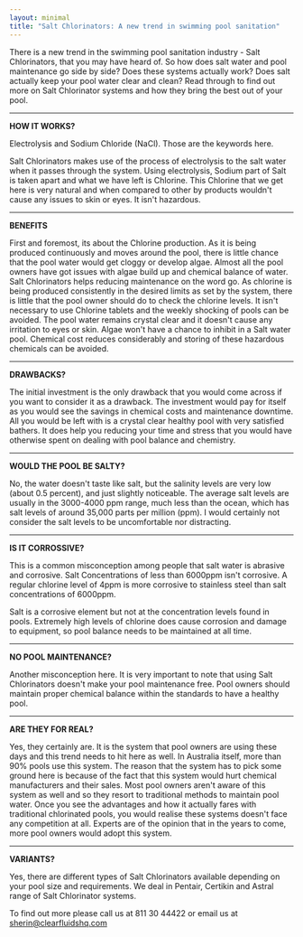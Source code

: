 ```yaml
---
layout: minimal
title: "Salt Chlorinators: A new trend in swimming pool sanitation"
---
```


There is a new trend in the swimming pool sanitation industry - Salt
Chlorinators, that you may have heard of. So how does salt water and pool
maintenance go side by side? Does these systems actually work? Does salt
actually keep your pool water clear and clean? Read through to find out
more on Salt Chlorinator systems and how they bring the best out of your
pool.


----------


**HOW IT WORKS?**

Electrolysis and Sodium Chloride (NaCl). Those are the keywords here.

Salt Chlorinators makes use of the process of electrolysis to the salt
water when it passes through the system.  Using electrolysis, Sodium part
of Salt is taken apart and what we have left is Chlorine. This Chlorine
that we get here is very natural and when compared to other by products
wouldn't cause any issues to skin or eyes. It isn't hazardous.


----------


**BENEFITS**

First and foremost, its about the Chlorine production. As it is being
produced continuously and moves around the pool, there is little chance
that the pool water would get cloggy or develop algae.
Almost all the pool owners have got issues with algae build up and chemical
balance of water. Salt Chlorinators helps reducing maintenance on the word
go. As chlorine is being produced consistently in the desired limits as set
by the system, there is little that the pool owner should do to check the
chlorine levels. It isn't necessary to use Chlorine tablets and the weekly
shocking of pools can be avoided.
The pool water remains crystal clear and it doesn't cause any irritation to
eyes or skin. Algae won't have a chance to inhibit in a Salt water pool.
Chemical cost reduces considerably and storing of these hazardous chemicals
can be avoided.


----------


**DRAWBACKS?**

The initial investment is the only drawback that you would come across if
you want to consider it as a drawback. The investment would pay for itself
as you would see the savings in chemical costs and maintenance downtime.
All you would be left with is a crystal clear healthy pool with very
satisfied bathers. It does help you reducing your time and stress that you
would have otherwise spent on dealing with pool balance and chemistry.



----------


**WOULD THE POOL BE SALTY?**

No, the water doesn't taste like salt, but the salinity levels are very low
(about 0.5 percent), and just slightly noticeable. The average salt levels
are usually in the 3000-4000 ppm range, much less than the ocean, which has
salt levels of around 35,000 parts per million (ppm). I would certainly not
consider the salt levels to be uncomfortable nor distracting.


----------

**IS IT CORROSSIVE?**

This is a common misconception among people that salt water is abrasive and
corrosive. Salt Concentrations of less than 6000ppm isn't corrosive. A
regular chlorine level of 4ppm is more corrosive to stainless steel than
salt concentrations of 6000ppm.

Salt is a corrosive element but not at the concentration levels found in
pools. Extremely high levels of chlorine does cause corrosion and damage to
equipment, so pool balance needs to be maintained at all time.

----------

**NO POOL MAINTENANCE?**

Another misconception here. It is very important to note that using Salt
Chlorinators doesn't make your pool maintenance free. Pool owners should
maintain proper chemical balance within the standards to have a healthy
pool.

----------


**ARE THEY FOR REAL?**

Yes, they certainly are. It is the system that pool owners are using these
days and this trend needs to hit here as well. In Australia itself, more
than 90% pools use this system. The reason that the system has to pick some
ground here is because of the fact that this system would hurt chemical
manufacturers and their sales. Most pool owners aren't aware of this system
as well and so they resort to traditional methods to maintain pool water.
Once you see the advantages and how it actually fares with traditional
chlorinated pools, you would realise these systems doesn't face any
competition at all. Experts are of the opinion that in the years to come,
more pool owners would adopt this system.


----------


**VARIANTS?**

Yes, there are different types of Salt Chlorinators available depending on
your pool size and requirements. We deal in Pentair, Certikin and Astral
range of Salt Chlorinator systems.

To find out more please call us at 811 30 44422 or email us at
sherin@clearfluidshq.com

